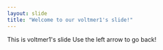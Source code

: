 ```yaml
---
layout: slide
title: "Welcome to our voltmer1's slide!"
---
```

This is voltmer1's slide
Use the left arrow to go back!
